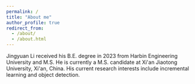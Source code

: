 ```yaml
---
permalink: /
title: "About me"
author_profile: true
redirect_from: 
  - /about/
  - /about.html
---
```

Jingyuan Li received his B.E. degree in 2023 from Harbin Engineering University and M.S.  He is currently a M.S. candidate at Xi'an Jiaotong University, Xi'an, China. His current research interests include incremental learning and object detection.

